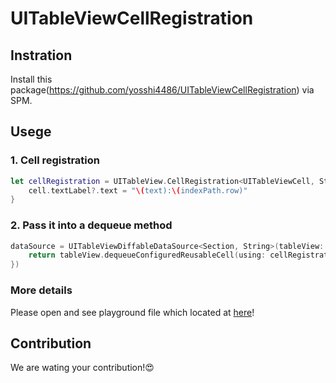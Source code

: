 # UITableViewCellRegistration

## Instration
Install this package(https://github.com/yosshi4486/UITableViewCellRegistration) via SPM.

## Usege
### 1. Cell registration

```swift
let cellRegistration = UITableView.CellRegistration<UITableViewCell, String> { cell, indexPath, text in
    cell.textLabel?.text = "\(text):\(indexPath.row)"
}
```

### 2. Pass it into a dequeue method

```swift
dataSource = UITableViewDiffableDataSource<Section, String>(tableView: tableView, cellProvider: { (tableView, indexPath, item) -> UITableViewCell? in
    return tableView.dequeueConfiguredReusableCell(using: cellRegistration, for: indexPath, item: item)
})
```

### More details
Please open and see playground file which located at [here](https://github.com/yosshi4486/UITableViewCellRegistration/blob/main/MyPlayground.playground/Contents.swift)!

## Contribution
We are wating your contribution!😍
